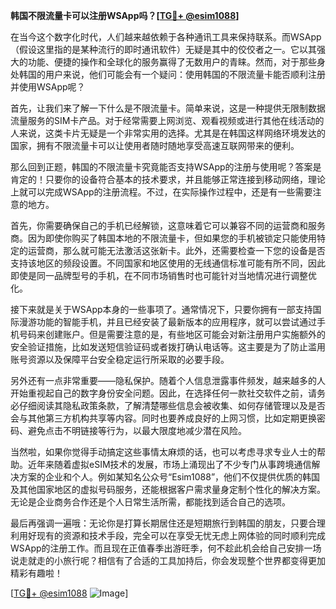 **韩国不限流量卡可以注册WSApp吗？[[TG💪+ @esim1088](https://t.me/s/esim1088)]**

在当今这个数字化时代，人们越来越依赖于各种通讯工具来保持联系。而WSApp（假设这里指的是某种流行的即时通讯软件）无疑是其中的佼佼者之一。它以其强大的功能、便捷的操作和全球化的服务赢得了无数用户的青睐。然而，对于那些身处韩国的用户来说，他们可能会有一个疑问：使用韩国的不限流量卡能否顺利注册并使用WSApp呢？

首先，让我们来了解一下什么是不限流量卡。简单来说，这是一种提供无限制数据流量服务的SIM卡产品。对于经常需要上网浏览、观看视频或进行其他在线活动的人来说，这类卡片无疑是一个非常实用的选择。尤其是在韩国这样网络环境发达的国家，拥有不限流量卡可以让使用者随时随地享受高速互联网带来的便利。

那么回到正题，韩国的不限流量卡究竟能否支持WSApp的注册与使用呢？答案是肯定的！只要你的设备符合基本的技术要求，并且能够正常连接到移动网络，理论上就可以完成WSApp的注册流程。不过，在实际操作过程中，还是有一些需要注意的地方。

首先，你需要确保自己的手机已经解锁，这意味着它可以兼容不同的运营商和服务商。因为即使你购买了韩国本地的不限流量卡，但如果您的手机被锁定只能使用特定的运营商，那么就可能无法激活这张新卡。此外，还需要检查一下您的设备是否支持该地区的频段设置。不同国家和地区使用的无线通信标准可能有所不同，因此即使是同一品牌型号的手机，在不同市场销售时也可能针对当地情况进行调整优化。

接下来就是关于WSApp本身的一些事项了。通常情况下，只要你拥有一部支持国际漫游功能的智能手机，并且已经安装了最新版本的应用程序，就可以尝试通过手机号码来创建账户。但是需要注意的是，有些地区可能会对新注册用户实施额外的安全验证措施，比如发送短信验证码或者拨打确认电话等。这主要是为了防止滥用账号资源以及保障平台安全稳定运行所采取的必要手段。

另外还有一点非常重要——隐私保护。随着个人信息泄露事件频发，越来越多的人开始重视起自己的数字身份安全问题。因此，在选择任何一款社交软件之前，请务必仔细阅读其隐私政策条款，了解清楚哪些信息会被收集、如何存储管理以及是否会与其他第三方机构共享等内容。同时也要养成良好的上网习惯，比如定期更换密码、避免点击不明链接等行为，以最大限度地减少潜在风险。

当然啦，如果你觉得手动搞定这些事情太麻烦的话，也可以考虑寻求专业人士的帮助。近年来随着虚拟eSIM技术的发展，市场上涌现出了不少专门从事跨境通信解决方案的企业和个人。例如某知名公众号“Esim1088”，他们不仅提供优质的韩国及其他国家地区的虚拟号码服务，还能根据客户需求量身定制个性化的解决方案。无论是企业商务合作还是个人日常生活所需，都能找到适合自己的选项。

最后再强调一遍哦：无论你是打算长期居住还是短期旅行到韩国的朋友，只要合理利用好现有的资源和技术手段，完全可以在享受无忧无虑上网体验的同时顺利完成WSApp的注册工作。而且现在正值春季出游旺季，何不趁此机会给自己安排一场说走就走的小旅行呢？相信有了合适的工具加持后，你会发现整个世界都变得更加精彩有趣啦！

[[TG💪+ @esim1088](https://t.me/s/esim1088) ![Image](https://i.postimg.cc/4NQfJmqS/Snipaste-2025-05-13-00-14-12.png)]